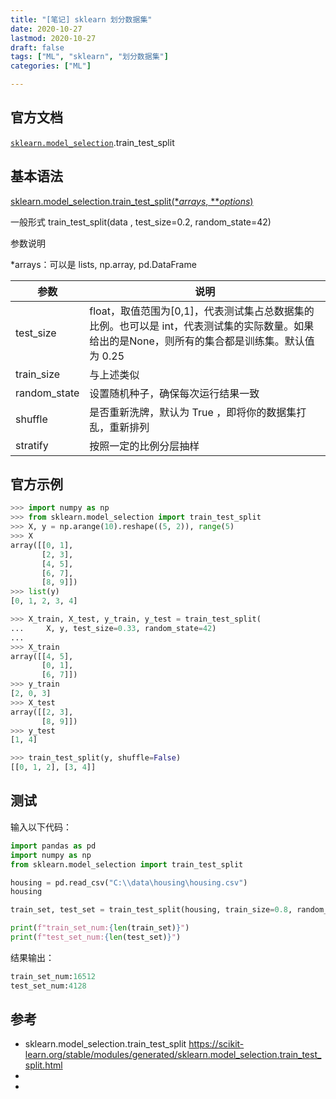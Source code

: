 ```yaml
---
title: "[笔记] sklearn 划分数据集"
date: 2020-10-27
lastmod: 2020-10-27
draft: false
tags: ["ML", "sklearn", "划分数据集"]
categories: ["ML"]

---
```


## 官方文档

[`sklearn.model_selection`](https://scikit-learn.org/stable/modules/classes.html#module-sklearn.model_selection).train_test_split



## 基本语法

[sklearn.model_selection.train_test_split(**arrays*, ***options*)](https://scikit-learn.org/stable/modules/generated/sklearn.model_selection.train_test_split.html)

一般形式 train_test_split(data , test_size=0.2, random_state=42)

参数说明

*arrays：可以是 lists, np.array, pd.DataFrame

| 参数         | 说明                                                         |
| ------------ | ------------------------------------------------------------ |
| test_size    | float，取值范围为[0,1]，代表测试集占总数据集的比例。也可以是 int，代表测试集的实际数量。如果给出的是None，则所有的集合都是训练集。默认值为 0.25 |
| train_size   | 与上述类似                                                   |
| random_state | 设置随机种子，确保每次运行结果一致                           |
| shuffle      | 是否重新洗牌，默认为 True ，即将你的数据集打乱，重新排列     |
| stratify     | 按照一定的比例分层抽样                                       |



## 官方示例



```python
>>> import numpy as np
>>> from sklearn.model_selection import train_test_split
>>> X, y = np.arange(10).reshape((5, 2)), range(5)
>>> X
array([[0, 1],
       [2, 3],
       [4, 5],
       [6, 7],
       [8, 9]])
>>> list(y)
[0, 1, 2, 3, 4]
```

```python
>>> X_train, X_test, y_train, y_test = train_test_split(
...     X, y, test_size=0.33, random_state=42)
...
>>> X_train
array([[4, 5],
       [0, 1],
       [6, 7]])
>>> y_train
[2, 0, 3]
>>> X_test
array([[2, 3],
       [8, 9]])
>>> y_test
[1, 4]
```

```python
>>> train_test_split(y, shuffle=False)
[[0, 1, 2], [3, 4]]
```

## 测试

输入以下代码：

```python
import pandas as pd
import numpy as np
from sklearn.model_selection import train_test_split

housing = pd.read_csv("C:\\data\housing\housing.csv")
housing

train_set, test_set = train_test_split(housing, train_size=0.8, random_state=42)

print(f"train_set_num:{len(train_set)}")
print(f"test_set_num:{len(test_set)}")
```



结果输出：

```python
train_set_num:16512
test_set_num:4128
```



## 参考

- sklearn.model_selection.train_test_split https://scikit-learn.org/stable/modules/generated/sklearn.model_selection.train_test_split.html
- 
- 